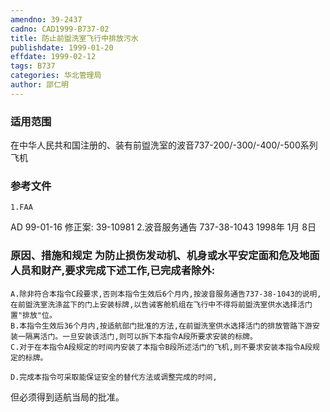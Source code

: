```yaml
---
amendno: 39-2437
cadno: CAD1999-B737-02
title: 防止前盥洗室飞行中排放污水
publishdate: 1999-01-20
effdate: 1999-02-12
tags: B737
categories: 华北管理局
author: 邵仁明
---
```


### 适用范围 
在中华人民共和国注册的、装有前盥洗室的波音737-200/-300/-400/-500系列飞机

### 参考文件
    1.FAA 
AD 99-01-16 修正案: 39-10981 
    2.波音服务通告 737-38-1043 1998年 1月 8日


### 原因、措施和规定     为防止损伤发动机、机身或水平安定面和危及地面人员和财产,要求完成下述工作,已完成者除外: 
    A.除非符合本指令C段要求,否则本指令生效后6个月内,按波音服务通告737-38-1043的说明,在前盥洗室洗涤盆下的门上安装标牌,以告诫客舱机组在飞行中不得将前盥洗室供水选择活门置"排放"位。 
    B.本指令生效后36个月内,按适航部门批准的方法,在前盥洗室供水选择活门的排放管路下游安装一隔离活门。一旦安装该活门,则可以拆下本指令A段所要求安装的标牌。 
    C.对于在本指令A段规定的时间内安装了本指令B段所述活门的飞机,则不要求安装本指令A段规定的标牌。     

    D.完成本指令可采取能保证安全的替代方法或调整完成的时间,
  
但必须得到适航当局的批准。
